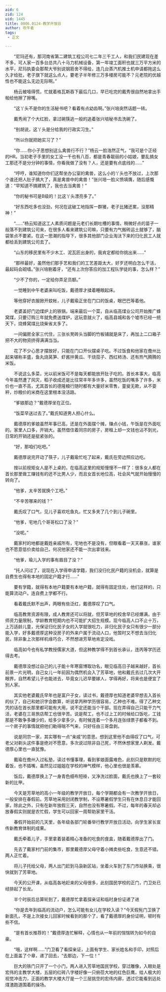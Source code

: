 ```yaml
---
aid: 6
zid: 124
uid: 1445
title: 0006.0124-教学开放日
author: 吹牛者
tags: 
 - 正文

---
```




　　“尼玛还有，那河南省第二建筑工程公司七二年三千工人，和我们民建现在差不多，可人家一百多台总共八十马力机械设备，第一年竣工面积也就三万平方米的水平，尼玛执委会那帮大爷别说钢筋舍不得给，连几台蒸汽机推土机申请都拖这么久才给批，老子旗下就这么点人，要老子半年修三万多楼房可能不？元老院的优越性也不能这么无边无际啊。”

　　杨云被噎得慌，忙就着格瓦斯吞下最后几口，早已吃完的戴秀很自然地拿出手帕给他擦了擦嘴。

　　“这丫头不是你的生活秘书吧？看着有点幼齿啊。”张兴培突然话题一转。

　　戴秀闹了个大红脸，拿过碗筷逃一般的追着张兴培秘书去洗碗了。

　　“别胡说，这丫头是分给我的行政实习生。”

　　“所以你就把她实习了？”

　　“你……你小子思想别这么禽兽行不行？”杨云一脸浩然正气，“我可是个正经的HR。当初老子手里的女工没一千也有八百，都是青春靓丽的小姑娘，要乱搞女工那还不是分分钟的事情，你看我做了没有？人，还是要有点底线的……”

　　“哼哼，谁知道你你们这帮坐办公室的禽兽，这么小的丫头也不放过，上次那个谁还把人肚子搞大了，真是禽兽中的禽兽！”张兴培一脸义愤填膺，随后感慨道：“早知道不搞建筑了，我也去当禽兽！”

　　“你的秘书可是B级的！比这丫头漂亮多了。”

　　“好东西吃多也没劲，何况在这破工地指挥一群猪，老子比猪还累，没那精神！”

　　“……”杨云知道这工人素质问题是元老们长期吐槽的事情，稍微好点的苗子一般落不到建筑公司来，在很多人看来建筑公司嘛，只要有力气搬砖运土就够了，脑袋笨点不要紧。在这一思潮的指导下，很多其他部门企业淘汰下来的归化民工人就都给丢到建筑公司去了。

　　“山东的移民里有不少木工、泥瓦匠出身的，我肯定都给你挑出来……”

　　“那样最好，虽然他们那手艺和我们的工艺差距太大，好歹还明白怎么干活，最起码会砌墙。”张兴培剔着牙，“还有上次你答应的加工程队学徒的事，怎么样？”

　　“少不了你的，一定给你弄足员额。”

　　一觉睡到中午老婆来叫吃饭，戴德厚才揉着睡眼起床。

　　等他穿好衣服掀开蚊帐，儿子戴瑜正坐在门口的饭桌，眼巴巴等着他。

　　老婆盖好门边煤炉上的铁锅，端来最后一个菜，自从临高煤业公司开始推广蜂窝煤，只要订购三年就免费送煤炉，这玩意就火了，临高县城和各个墟市已经一统天下，烧蜂窝煤比烧柴省太多了。

　　一间偏房全家三代住，三张长凳砖头当脚的竹板铺就是床了，再加上二口箱子把不大的物资挤得满满当当。

　　花了不少心思才摆放好，只能在门口开伙摆桌子吃。不过饭食和他家在儋州比起来堪称丰盛，鱼丸烧莴笋、虾酱拌黄瓜、干烧茄子、西红柿汤、还有热气腾腾的米饭。

　　不说这么多菜，光以前米饭可不是每天都能放开肚子吃的。首长本事大，临高今年虽然遭了风灾，稻子收成还是比往常丰年多许多，虽然吃饭的嘴多了许多，米价也一直不高，尤其首长的德隆粮行随时都有大量好米零售，童叟无欺，从不耍秤，炒粮价的米商在这里根本没活路。

　　“爹娘那边？”戴德厚坐在正位。

　　“饭菜早送过去了。”戴氏知道男人担心什么。

　　戴德厚的爹娘虽然年事已高，还是在外面摆个摊，赚点小钱，午饭是在外面吃的。家里人口多，开销大。虽然借住着同宗的房子，房租上却一文钱也沾不到光，日常的开销还是挺紧张的。

　　“好，那咱们吃吧。”

　　戴德厚说完开动了筷子，儿子戴瑜忙吃了起来，戴氏在旁边照应边吃。

　　按以前规矩女人是不上桌的，在临高这里的规矩慢慢不一样了：很多女人都在首长那里做工赚钱有的还不比男人少，而且女首长地位高，社会风气就开始慢慢的转向了。

　　“他爹，太辛苦就换个工吧。”

　　“不辛苦哪来的钱？”

　　戴氏叹了口气，见儿子喜欢吃鱼丸，忙又多夹了几个到儿子碗里。

　　“他爹，宅地几个哥哥松口了没？”

　　“没呢。”

　　戴家村的地都是戴姓亲戚所有，宅地也不是没有，但眼看着一天天暴涨，谁家也不愿意低价卖给自己，何况他家还不能一次出拿钱来。

　　“他爹，瑜儿入学的事有眉目了没？”

　　“托人问过了，说现在入学得申请学籍，我们没归化民户籍的没机会，就算是自费生也得有本地的固定户籍才行……”

　　要有学籍，就得有本地户籍要有本地户籍，就得有固定住处，他们这样的，只能算流动户。连自费上学都不行。

　　看着戴氏默不出声，两眼有些泛红，戴德厚叹了口气。

　　临高教育资源有限，成人教育还可以将就，但芳草地的校舍早已经爆满，由于师资力量限制，学龄教育短期内也不可能扩大招生规模。现今临高人口不止十万，上万适龄儿童，光保证归化民子女的入学就很吃力，非归化民子女只有很少一部分能入学，好多戴德厚这种没房子的外来户属于流动人口，他暂时又不想去当归化民，除非象上次那样机缘巧合，不然想进芳草地肯定没戏。

　　临高如今也有私学教授儒家大道，但这种教学得不到首长承认，连丙等学历还得去考。

　　戴德厚没想过自己的儿子能十年寒窗博取功名，眼见临高日子越来越好，首长前景一片光明，自己女儿一年前因为偶然机会入了芳草地，他和戴氏去过几次大开眼界，自然希望儿子也能进去，毕竟女儿迟早要嫁人，学得再好，将来也是便宜了别人家。

　　其实他老婆戴氏早年也是富户子女，读过书，戴德厚也知道老婆早想去入首长的伙了，自己和她识字会数算，听说拿丙种学历很容易，乙种也不难。得了乙种文凭的话在首长那里都可能有大用，说不定还能当个干部。现在弄得自己只能干力气活，老婆在三哥旅店帮工也很辛苦。说是帮工，也不过上工的时候给口饭吃，工钱那是不敢争多嫌少的，给多少拿多少，有时候连着一个多月连张绿票子都看不到。一个房子的事情就把他们勒得喘不气来，只好任由三哥盘剥。

　　说是同宗一家，其实哪有一点“亲戚”的意思。想到这里他不由得叹了口气，可老父对剃头这件事是绝对不愿意，多次说过除非自己死，不然休想家里人剃发。戴德厚心里也一直犹豫。

　　戴瑜在儋州入过私塾，读过书懂事理，看到爹娘面露难色，此刻只是默默的吃着饭，也不插嘴，虽然见过姐姐在学校的神气模样，他心里也很是羡慕。

　　饭后，戴德厚换上了一身青色细布短褂，又净洗过脸面，戴氏也换上了一套较新的比甲。

　　今天是芳草地的高小一年级的教学开放日，每个学期都会有一次教学开放日，一般安排在春假前。芳草地采用封闭教学制，不设寒暑假学生只有在休息日才能回家，除此之外，只有在新年放假三天，自然也没有寒暑假。不过，每年的春天却必放春假实则就是农忙假，学生可以回家一周帮助家里干活。

　　春假开始前的几天里，各年级各部门轮番举行教学开放日活动，向学生家长宣传新教育体制的成果。

　　戴氏牵着儿子，手里拿着装着精心准备的吃食的食盒，随着戴德厚出了门。

　　先去了戴家村门前的集市，那里戴德厚父母守着小摊卖些吃食，生意还不错。两人正忙着。

　　将儿子托给父母，两人出门赶到马袅新区站，坐着火车到了东门市站换乘，很快就到了芳草地。

　　今天的公开课，从临高各地赶来的父母很多，此刻国民学校的正门，门卫处已经排起了长龙。

　　半个时辰后总算轮到了，戴德厚忙拿着探亲证和临时身份证递了进

　　“你是去年到临高的流动户，怎么可能有女儿在学校入读？”今天假髡门卫换了新面孔，不是上次接女儿回家时候看到的那个了，看了戴德厚的身份证明，顿时有些不信。

　　“是有首长推荐的！”戴德厚连忙解释，心情也从一年前的惴惴转为如今的自豪。

　　“哦，这样啊……”门卫看了看探亲证，上面有学生、家长姓名和手印，对照后在上面盖了个章，递了回去，“去那边，下一位！”

　　巨大的铁门只开了一个小门，两人进入芳草地国民学校，穿过雕像，入眼处是宏伟的主教学大楼，五层的红砖八字楼好像一只俯莅大地的红色巨鹰，给人极大的视觉冲击力，正面的教学大楼大厅是一个三层挑空的宏伟内廊，透过它能看到远处煤渣跑道围着的操场。


